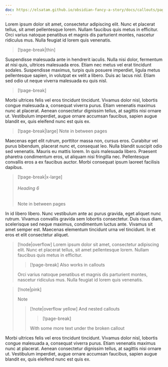 ```yaml
---
doc: https://elsatam.github.io/obsidian-fancy-a-story/docs/callouts/page-break.html
---
```



Lorem ipsum dolor sit amet, consectetur adipiscing elit. Nunc et placerat tellus, sit amet pellentesque lorem. Nullam faucibus quis metus in efficitur. Orci varius natoque penatibus et magnis dis parturient montes, nascetur ridiculus mus. Nulla feugiat id lorem quis venenatis. 

> [!page-break|thin]

Suspendisse malesuada ante in hendrerit iaculis. Nulla nisi dolor, fermentum at nisi quis, ultrices malesuada eros. Etiam nec metus vel erat tincidunt sodales. Suspendisse maximus, turpis quis posuere imperdiet, ligula metus pellentesque sapien, in volutpat ex velit a libero. Duis ac lacus nisl. Etiam sed odio ut neque viverra malesuada eu quis nisl.

> [!page-break]

Morbi ultrices felis vel eros tincidunt tincidunt. Vivamus dolor nisl, lobortis congue malesuada a, consequat viverra purus. Etiam venenatis maximus nunc at placerat. Aenean consectetur dignissim tellus, at sagittis nisi ornare ut. Vestibulum imperdiet, augue ornare accumsan faucibus, sapien augue blandit ex, quis eleifend nunc est quis ex.

> [!page-break|large]
> Note in between pages

Maecenas eget elit rutrum, porttitor massa non, cursus eros. Curabitur vel purus bibendum, placerat nunc et, consequat leo. Nulla blandit suscipit odio sed venenatis. Mauris eu mattis lorem. In quis malesuada libero. Praesent pharetra condimentum eros, ut aliquam nisi fringilla nec. Pellentesque convallis eros a ex faucibus auctor. Morbi consequat ipsum laoreet facilisis dapibus.

> [!page-break|x-large]
> ###### Heading 6
> 
> Note in between pages

In id libero libero. Nunc vestibulum ante ac purus gravida, eget aliquet nunc rutrum. Vivamus convallis gravida sem lobortis consectetur. Duis risus diam, scelerisque sed neque maximus, condimentum luctus ante. Vivamus sit amet semper est. Maecenas elementum tincidunt urna vel tincidunt. In et eros et elit consectetur aliquet.

> [!node|overflow]
> Lorem ipsum dolor sit amet, consectetur adipiscing elit. Nunc et placerat tellus, sit amet pellentesque lorem. Nullam faucibus quis metus in efficitur.
> 
> > [!page-break]
> > Also works in callouts
> 
> Orci varius natoque penatibus et magnis dis parturient montes, nascetur ridiculus mus. Nulla feugiat id lorem quis venenatis. 

> [!note|pink]
> > [!note]
> > > [!note|overflow yellow]
> > > And nested callouts
> > > > [!page-break]
> > > 
> > > With some more text under the broken callout

Morbi ultrices felis vel eros tincidunt tincidunt. Vivamus dolor nisl, lobortis congue malesuada a, consequat viverra purus. Etiam venenatis maximus nunc at placerat. Aenean consectetur dignissim tellus, at sagittis nisi ornare ut. Vestibulum imperdiet, augue ornare accumsan faucibus, sapien augue blandit ex, quis eleifend nunc est quis ex.